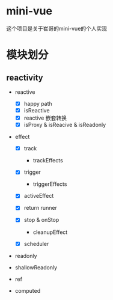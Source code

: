 # mini-vue

这个项目是关于崔哥的mini-vue的个人实现

# 模块划分

## reactivity

- reactive
    - [x] happy path
    - [x] isReactive
    - [x] reactive 嵌套转换
    - [x] isProxy & isReacive & isReadonly

- effect

    - [x] track
        - trackEffects

    - [x] trigger
      - triggerEffects
    - [x] activeEffect
    - [x] return runner
    - [x] stop & onStop
      - cleanupEffect
    - [x] scheduler

- readonly

- shallowReadonly

- ref

- computed